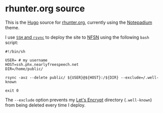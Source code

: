 # rhunter.org source

This is the [Hugo](https://gohugo.io/) source for [rhunter.org](https://rhunter.org), currently using the [Notepadium](https://themes.gohugo.io/hugo-notepadium/) theme.

I use [`SSH` and `rsync`](https://gohugo.io/hosting-and-deployment/deployment-with-rsync/) to deploy the site to [NFSN](https://www.nearlyfreespeech.net/) using the following `bash` script:

    #!/bin/sh

    USER= # my username
    HOST=ssh.phx.nearlyfreespeech.net
    DIR=/home/public/

    rsync -avz --delete public/ ${USER}@${HOST}:/${DIR} --exclude=/.well-known

    exit 0

The `--exclude` option prevents my [Let's Encrypt](https://letsencrypt.org/) directory (`.well-known`) from being deleted every time I deploy.
